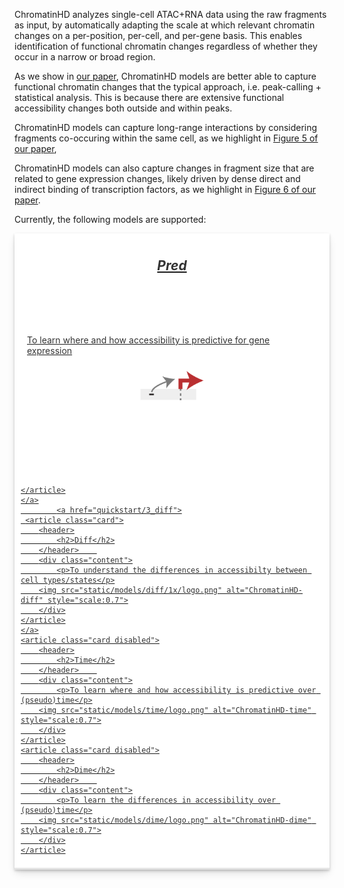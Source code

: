 ChromatinHD analyzes single-cell ATAC+RNA data using the raw fragments as input,
by automatically adapting the scale at which
relevant chromatin changes on a per-position, per-cell, and per-gene basis.
This enables identification of functional chromatin changes
regardless of whether they occur in a narrow or broad region.

As we show in [our paper](https://www.biorxiv.org/content/10.1101/2023.07.21.549899v1), ChromatinHD models are better able to capture functional chromatin changes that the typical approach, i.e. peak-calling + statistical analysis. This is because there are extensive functional accessibility changes both outside and within peaks.

ChromatinHD models can capture long-range interactions by considering fragments co-occuring within the same cell, as we highlight in [Figure 5 of our paper](https://www.biorxiv.org/content/10.1101/2023.07.21.549899v1),

ChromatinHD models can also capture changes in fragment size that are related to gene expression changes, likely driven by dense direct and indirect binding of transcription factors, as we highlight in [Figure 6 of our paper](https://www.biorxiv.org/content/10.1101/2023.07.21.549899v1).

Currently, the following models are supported:

<style>
.cards {
    display: grid;
    grid-template-columns: repeat(auto-fill, minmax(300px, 1fr));
    grid-gap: 20px;
}

.card {
    display: grid;
    grid-template-rows: max-content 250px 1fr;
    background: rgb(255, 255, 255);
    padding:10px;
    box-shadow: rgba(0, 0, 0, 0.2) 0px 2px 4px, rgba(0, 0, 0, 0.15) 0px 7px 13px -3px, rgba(0, 0, 0, 0.1) 0px -3px 0px inset;
    transition: box-shadow 0.1s ease-out 100ms;
    color:#333;
}

.card:hover{
    box-shadow: rgba(0, 0, 0, 0.4) 0px 2px 4px, rgba(0, 0, 0, 0.3) 0px 7px 13px -3px, rgba(0, 0, 0, 0.2) 0px -3px 0px inset;
}

.card h2{
    text-align:center;
}

.card .content{
    margin:10px
}

.card.disabled {
    opacity:0.5;
}

.card img {
  display: block;
  margin-left: auto;
  margin-right: auto;
}

.card h2 {
    font-style:italic;
}
</style>

<div class="cards">
    <a href="quickstart/2_pred">
    <article class="card">
        <header>
            <h2>Pred</h2>
        </header>
        <div class="content">
            <p> To learn where and how accessibility is predictive for gene expression </p>
        <img src="static/models/pred/1x/logo.png" alt="ChromatinHD-pred" style="scale:0.7">
        </div>

    </article>
    </a>
            <a href="quickstart/3_diff">
     <article class="card">
        <header>
            <h2>Diff</h2>
        </header>    
        <div class="content">
            <p>To understand the differences in accessibilty between cell types/states</p>
        <img src="static/models/diff/1x/logo.png" alt="ChromatinHD-diff" style="scale:0.7">
        </div>
    </article>
    </a>
    <article class="card disabled">
        <header>
            <h2>Time</h2>
        </header>    
        <div class="content">
            <p>To learn where and how accessibility is predictive over (pseudo)time</p>
        <img src="static/models/time/logo.png" alt="ChromatinHD-time" style="scale:0.7">
        </div>
    </article>
    <article class="card disabled">
        <header>
            <h2>Dime</h2>
        </header>    
        <div class="content">
            <p>To learn the differences in accessibility over (pseudo)time</p>
        <img src="static/models/dime/logo.png" alt="ChromatinHD-dime" style="scale:0.7">
        </div>
    </article>
</div>
